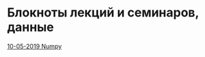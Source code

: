 # Блокноты лекций и семинаров, данные

[10-05-2019 Numpy](https://nbviewer.jupyter.org/github/rogovich/2019_HSE_DPO_Python_for_data_analysis/blob/master/lectures-seminars/10-15-2019_Numpy/10-15-2019_Numpy.ipynb)
